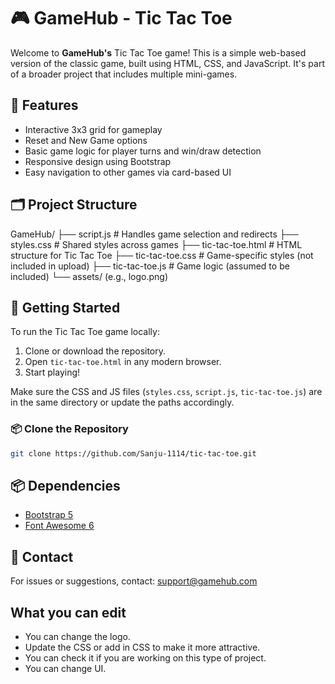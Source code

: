 # 🎮 GameHub - Tic Tac Toe

Welcome to **GameHub's** Tic Tac Toe game! This is a simple web-based version of the classic game, built using HTML, CSS, and JavaScript. It's part of a broader project that includes multiple mini-games.

## 🧩 Features

- Interactive 3x3 grid for gameplay  
- Reset and New Game options  
- Basic game logic for player turns and win/draw detection  
- Responsive design using Bootstrap  
- Easy navigation to other games via card-based UI  

## 🗂️ Project Structure

GameHub/ ├── script.js # Handles game selection and redirects ├── styles.css # Shared styles across games ├── tic-tac-toe.html # HTML structure for Tic Tac Toe ├── tic-tac-toe.css # Game-specific styles (not included in upload) ├── tic-tac-toe.js # Game logic (assumed to be included) └── assets/ (e.g., logo.png)



## 🚀 Getting Started

To run the Tic Tac Toe game locally:

1. Clone or download the repository.
2. Open `tic-tac-toe.html` in any modern browser.
3. Start playing!

Make sure the CSS and JS files (`styles.css`, `script.js`, `tic-tac-toe.js`) are in the same directory or update the paths accordingly.

### 📦 Clone the Repository

```bash
git clone https://github.com/Sanju-1114/tic-tac-toe.git

```

## 📦 Dependencies

- [Bootstrap 5](https://getbootstrap.com/)  
- [Font Awesome 6](https://fontawesome.com/)

## 📧 Contact

For issues or suggestions, contact: [support@gamehub.com](mailto:support@gamehub.com)

## What you can edit

- You can change the logo.
- Update the CSS or add in CSS to make it more attractive.
- You can check it if you are working on this type of project.
- You can change UI.
